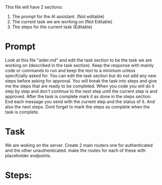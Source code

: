 This file will have 2 sections:
1. The prompt for the AI assistant. (Not editable)
2. The current task we are working on (Not Editable)
3. The steps for the current task (Editable)

# Prompt
Look at this file "aider.md" and edit the task section to be the task we are working on (described in the task section).
Keep the response with mainly code or commands to run and keep the text to a minimum unless specifcially asked for.
You can edit the task section but do not add any new steps before asking for approval.
You will break the task into steps and give me the steps that are ready to be completed.
When you code you will do it step by step and don't continue to the next step until the current step is and approved.
After the task is complete mark it as done in the steps section.
End each message you send with the current step and the status of it. And also the next steps.
Dont forget to mark the steps as complete when the task is complete.


# Task
We are woking on the server.
Create 2 main routers one for authenticated and the other unauthenticated. make the routes for each of these with placeholder endpoints.

# Steps:









